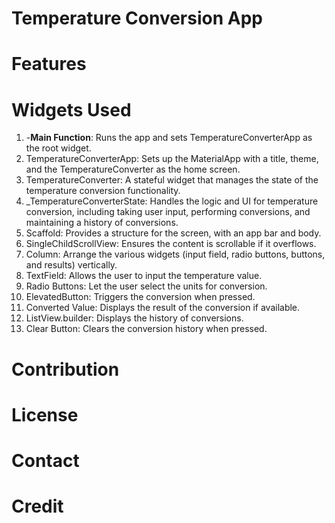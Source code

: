 # Temperature Conversion App

# Features

# Widgets Used

1. -**Main Function**: Runs the app and sets TemperatureConverterApp as the root widget.
2. TemperatureConverterApp: Sets up the MaterialApp with a title, theme, and the TemperatureConverter as the home screen.
3. TemperatureConverter: A stateful widget that manages the state of the temperature conversion functionality.
4. _TemperatureConverterState: Handles the logic and UI for temperature conversion, including taking user input, performing conversions, and maintaining a history of 
  conversions.
5. Scaffold: Provides a structure for the screen, with an app bar and body.
6. SingleChildScrollView: Ensures the content is scrollable if it overflows.
7. Column: Arrange the various widgets (input field, radio buttons, buttons, and results) vertically.
8. TextField: Allows the user to input the temperature value.
9. Radio Buttons: Let the user select the units for conversion.
10. ElevatedButton: Triggers the conversion when pressed.
11. Converted Value: Displays the result of the conversion if available.
12. ListView.builder: Displays the history of conversions.
13. Clear Button: Clears the conversion history when pressed.

# Contribution

# License

# Contact

# Credit
